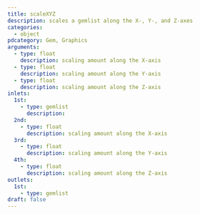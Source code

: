```yaml
---
title: scaleXYZ
description: scales a gemlist along the X-, Y-, and Z-axes
categories:
  - object
pdcategory: Gem, Graphics
arguments:
  - type: float
    description: scaling amount along the X-axis
  - type: float
    description: scaling amount along the Y-axis
  - type: float
    description: scaling amount along the Z-axis
inlets:
  1st:
    - type: gemlist
      description:
  2nd:
    - type: float
      description: scaling amount along the X-axis
  3rd:
    - type: float
      description: scaling amount along the Y-axis
  4th:
    - type: float
      description: scaling amount along the Z-axis
outlets:
  1st:
    - type: gemlist
draft: false
---
```

